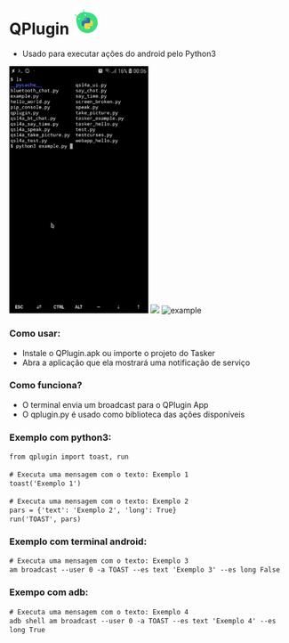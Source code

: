 # QPlugin <img width=50 src="/src/icon.png"/>
* Usado para executar ações do android pelo Python3

<img width=250 src="/src/termux.gif"/> <img width=250 src="/src/qpython.gif"/>
![example](/src/adb.gif)


### Como usar:

* Instale o QPlugin.apk ou importe o projeto do Tasker
* Abra a aplicação que ela mostrará uma notificação de serviço


### Como funciona?

* O terminal envia um broadcast para o QPlugin App
* O qplugin.py é usado como biblioteca das ações disponíveis


### Exemplo com python3:

    from qplugin import toast, run
  
    # Executa uma mensagem com o texto: Exemplo 1
    toast('Exemplo 1')
  
    # Executa uma mensagem com o texto: Exemplo 2
    pars = {'text': 'Exemplo 2', 'long': True}
    run('TOAST', pars)


### Exemplo com terminal android:

    # Executa uma mensagem com o texto: Exemplo 3
    am broadcast --user 0 -a TOAST --es text 'Exemplo 3' --es long False


### Exempo com adb:

    # Executa uma mensagem com o texto: Exemplo 4
    adb shell am broadcast --user 0 -a TOAST --es text 'Exemplo 4' --es long True
